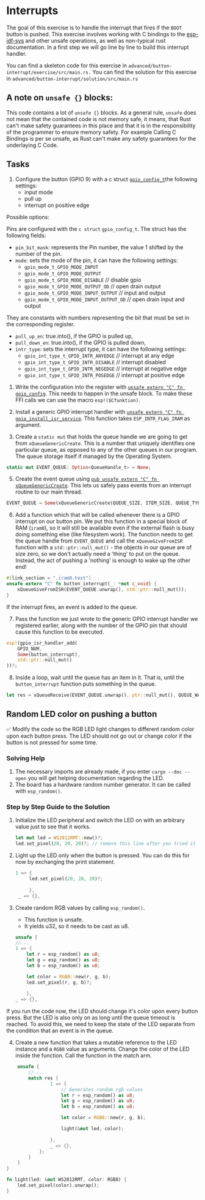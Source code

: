 # Interrupts

The goal of this exercise is to handle the interrupt that fires if the `BOOT` button is pushed. 
This exercise involves working with C bindings to the [esp-idf-sys](https://esp-rs.github.io/esp-idf-sys/esp_idf_sys/index.html) and other unsafe operations, as well as non-typical rust documentation. In a first step we will go line by line to build this interrupt handler. 

You can find a skeleton code for this exercise in `advanced/button-interrupt/exercise/src/main.rs.`
You can find the solution for this exercise in `advanced/button-interrupt/solution/src/main.rs`

## A note on `unsafe {}` blocks:

This code contains a lot of `unsafe {}` blocks. As a general rule, `unsafe` does not mean that the contained code is not memory safe, it means, that Rust can't make safety guarantees in this place and that it is in the responsibility of the programmer to ensure memory safety. For example Calling C Bindings is per se unsafe, as Rust can't make any safety guarantees for the underlaying C Code. 

## Tasks

1. Configure the button (GPIO 9) with a c struct [`gpio_config_t`](https://esp-rs.github.io/esp-idf-sys/esp_idf_sys/struct.gpio_config_t.html)the following settings:
    - input mode
    - pull up
    - interrupt on positive edge
  
Possible options:

Pins are configured with the `c struct` `gpio_config_t`. The struct has the following fields:

 * `pin_bit_mask`: represents the Pin number, the value 1  shifted by the number of the pin. 
 * `mode`: sets the mode of the pin, it can have the following settings:
   * `gpio_mode_t_GPIO_MODE_INPUT` 
   * `gpio_mode_t_GPIO_MODE_OUTPUT`
   * `gpio_mode_t_GPIO_MODE_DISABLE` // disable gpio
   * `gpio_mode_t_GPIO_MODE_OUTPUT_OD` // open drain output
   * `gpio_mode_t_GPIO_MODE_INPUT_OUTPUT` // input and output
   * `gpio_mode_t_GPIO_MODE_INPUT_OUTPUT_OD` // open drain input and output

 They are constants with numbers representing the bit that must be set in the corresponding register. 

 * `pull_up_en`: true.into(), if the GPIO is pulled up,
 * `pull_down_en`: true.into(), if the GPIO is pulled down,
 * `intr_type`: sets the interrupt type, it can have the following settings:
   * `gpio_int_type_t_GPIO_INTR_ANYEDGE` // interrupt at any edge
   * `gpio_int_type_t_GPIO_INTR_DISABLE` // interrupt disabled
   * `gpio_int_type_t_GPIO_INTR_NEGEDGE` // interrupt at negative edge
   * `gpio_int_type_t_GPIO_INTR_POSEDGE` // interrupt at positive edge



1. Write the configuration into the register with [`unsafe extern "C" fn gpio_config`](https://esp-rs.github.io/esp-idf-sys/esp_idf_sys/fn.gpio_config.html). This needs to happen in the unsafe block. To make these FFI calls we can use the macro `esp!($Cfunktion)`.


2. Install a generic GPIO interrupt handler with [`unsafe extern "C" fn gpio_install_isr_service`](https://esp-rs.github.io/esp-idf-sys/esp_idf_sys/fn.gpio_install_isr_service.html). This function takes `ESP_INTR_FLAG_IRAM` as argument.


3. Create a `static mut` that holds the queue handle we are going to get from `xQueueGenericCreate`. This is a number that uniquely identifies one particular queue, as opposed to any of the other queues in our program. The queue storage itself if managed by the Operating System.

```rust
static mut EVENT_QUEUE: Option<QueueHandle_t> = None;
```

5. Create the event queue using [`pub unsafe extern "C" fn xQueueGenericCreate`](https://esp-rs.github.io/esp-idf-sys/esp_idf_sys/fn.xQueueGenericCreate.html). This lets us safely pass events from an interrupt routine to our main thread.

```rust
EVENT_QUEUE = Some(xQueueGenericCreate(QUEUE_SIZE, ITEM_SIZE, QUEUE_TYPE_BASE));
```

6. Add a function which that will be called whenever there is a GPIO interrupt on our button pin. We put this function in a special block of RAM (`iram0`), so it will still be available even if the external flash is busy doing something else (like filesystem work). The function needs to get the queue handle from `EVENT_QUEUE` and call the `xQueueGiveFromISR` function with a `std::ptr::null_mut()` - the objects in our queue are of size zero, so we don't actually need a 'thing' to put on the queue. Instead, the act of pushing a 'nothing' is enough to wake up the other end!

```rust
#[link_section = ".iram0.text"]
unsafe extern "C" fn button_interrupt(_: *mut c_void) {
    xQueueGiveFromISR(EVENT_QUEUE.unwrap(), std::ptr::null_mut());
}
```
If the interrupt fires, an event is added to the queue. 

7. Pass the function we just wrote to the generic GPIO interrupt handler we registered earlier, along with the number of the GPIO pin that should cause this function to be executed.

```rust
esp!(gpio_isr_handler_add(
    GPIO_NUM,
    Some(button_interrupt),
    std::ptr::null_mut()
))?;
```

8. Inside a loop, wait until the queue has an item in it. That is, until the `button_interrupt` function puts something in the queue.

```rust
let res = xQueueReceive(EVENT_QUEUE.unwrap(), ptr::null_mut(), QUEUE_WAIT_TICKS);
```


## Random LED color on pushing a button

✅ Modify the code so the RGB LED light changes to different random color upon each button press. The LED should not go out or change color if the button is not pressed for some time. 


### Solving Help

1. The necessary imports are already made, if you enter `cargo --doc --open` you will get helping documentation regarding the LED.
2. The board has a hardware random number generator. It can be called with `esp_random()`.

### Step by Step Guide to the Solution

1. Initialize the LED peripheral and switch the LED on with an arbitrary value just to see that it works.
   ```rust
   let mut led = WS2812RMT::new()?;
   led.set_pixel(20, 20, 20)?; // remove this line after you tried it once
   ```
2. Light up the LED only when the button is pressed. You can do this for now by exchanging the print statement. 
   ```rust
   1 => {
        led.set_pixel(20, 20, 20)?;
                    
        },
    _ => {},
   ```
3. Create random RGB values by calling `esp_random()`. 
   * This function is unsafe. 
   * It yields u32, so it needs to be cast as u8.

    ```rust
    unsafe {
    //...
    1 => {
        let r = esp_random() as u8;
        let g = esp_random() as u8;
        let b = esp_random() as u8;

        let color = RGB8::new(r, g, b);
        led.set_pixel(r, g, b)?;
                    
        },
    _ => {},
   ```


If you run the code now, the LED should change it's color upon every button press. But the LED is also only on as long until the queue timeout is reached. To avoid this, we need to keep the state of the LED separate from the condition that an event is in the queue. 

4. Create a new function that takes a mutable reference to the LED instance and a `RGB8` value as arguments. Change the color of the LED inside the function. Call the function in the match arm. 

```rust 
    unsafe {
        // ...
        match res {
                1 => {
                    // Generates random rgb values
                    let r = esp_random() as u8;
                    let g = esp_random() as u8;
                    let b = esp_random() as u8;

                    let color = RGB8::new(r, g, b);

                    light(&mut led, color);
                    
                },
                _ => {},
            };
        }
    }
}

fn light(led: &mut WS2812RMT, color: RGB8) {
    led.set_pixel(color).unwrap();
}
```
